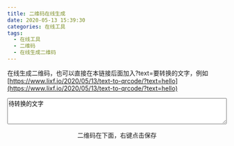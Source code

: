 ```yaml
---
title: 二维码在线生成
date: 2020-05-13 15:39:30
categories: 在线工具
tags:
  - 在线工具
  - 二维码
  - 在线生成二维码
---
```


在线生成二维码，也可以直接在本链接后面加入?text=要转换的文字，例如
[https://www.lixf.io/2020/05/13/text-to-qrcode/?text=hello](https://www.lixf.io/2020/05/13/text-to-qrcode/?text=hello)

<div>
    <textarea id="qrtext" style="width:100%;height:60px" oninput="generateQRcode()">待转换的文字</textarea>
    <div style="margin-top: 15px;text-align: center;"><p>二维码在下面，右键点击保存</p> <div id="qrcode" style="width:200px;height:200px;margin-left:auto;margin-right:auto"></div>
</div>
<script>
    let qrcodeImg = document.getElementById('qrcode');
    let qrtext = document.getElementById("qrtext")
    function generateQRcode() {
        qrcodeImg.innerHTML = "";
        new QRCode(qrcodeImg, { text: qrtext.value, width: 200, height: 200 });
    }
    function getQueryVariable(variable) {
        var query = window.location.search.substring(1);
        var vars = query.split("&");
        for (var i = 0; i < vars.length; i++) {
            var pair = vars[i].split("=");
            if (pair[0] == variable) { return pair[1]; }
        }
        return (false);
    }
    let text = getQueryVariable("text")
    if(text){
        qrtext.value = decodeURIComponent(text);
    }
    window.addEventListener("load",function(){
        generateQRcode()
    })
</script>
